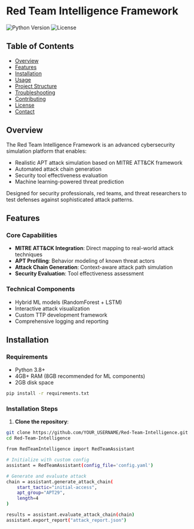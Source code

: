# Red Team Intelligence Framework

![Python Version](https://img.shields.io/badge/python-3.8%2B-blue)
![License](https://img.shields.io/badge/license-MIT-green)

## Table of Contents
- [Overview](#overview)
- [Features](#features)
- [Installation](#installation)
- [Usage](#usage)
- [Project Structure](#project-structure)
- [Troubleshooting](#troubleshooting)
- [Contributing](#contributing)
- [License](#license)
- [Contact](#contact)

## Overview

The Red Team Intelligence Framework is an advanced cybersecurity simulation platform that enables:

- Realistic APT attack simulation based on MITRE ATT&CK framework
- Automated attack chain generation
- Security tool effectiveness evaluation
- Machine learning-powered threat prediction

Designed for security professionals, red teams, and threat researchers to test defenses against sophisticated attack patterns.

## Features

### Core Capabilities
- **MITRE ATT&CK Integration**: Direct mapping to real-world attack techniques
- **APT Profiling**: Behavior modeling of known threat actors
- **Attack Chain Generation**: Context-aware attack path simulation
- **Security Evaluation**: Tool effectiveness assessment

### Technical Components
- Hybrid ML models (RandomForest + LSTM)
- Interactive attack visualization
- Custom TTP development framework
- Comprehensive logging and reporting

## Installation

### Requirements
- Python 3.8+
- 4GB+ RAM (8GB recommended for ML components)
- 2GB disk space
```bash
pip install -r requirements.txt
```

### Installation Steps

1. **Clone the repository**:
```bash
git clone https://github.com/YOUR_USERNAME/Red-Team-Intelligence.git
cd Red-Team-Intelligence

from RedTeamIntelligence import RedTeamAssistant

# Initialize with custom config
assistant = RedTeamAssistant(config_file='config.yaml')

# Generate and evaluate attack
chain = assistant.generate_attack_chain(
    start_tactic="initial-access",
    apt_group="APT29",
    length=4
)

results = assistant.evaluate_attack_chain(chain)
assistant.export_report("attack_report.json")